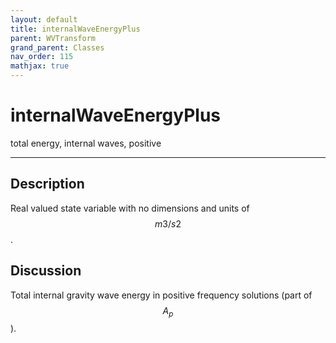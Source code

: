 ```yaml
---
layout: default
title: internalWaveEnergyPlus
parent: WVTransform
grand_parent: Classes
nav_order: 115
mathjax: true
---
```


#  internalWaveEnergyPlus

total energy, internal waves, positive


---

## Description
Real valued state variable with no dimensions and units of $$m3/s2$$.

## Discussion

Total internal gravity wave energy in positive frequency solutions (part of $$A_p$$).


